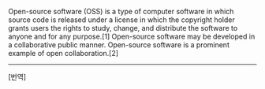 Open-source software (OSS) is a type of computer software in which source code is released under a license in which the copyright holder grants users the rights to study, change, and distribute the software to anyone and for any purpose.[1] Open-source software may be developed in a collaborative public manner. Open-source software is a prominent example of open collaboration.[2]

*   *   *
[번역]
